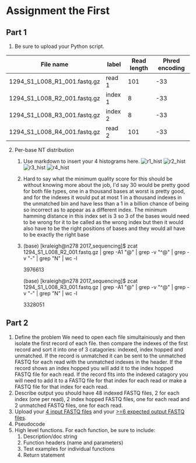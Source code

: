 # Assignment the First

## Part 1
1. Be sure to upload your Python script.

| File name | label | Read length | Phred encoding |
|---|---|---|---|
| 1294_S1_L008_R1_001.fastq.gz | read 1 | 101 | -33 |
| 1294_S1_L008_R2_001.fastq.gz | index 1 | 8 | -33 |
| 1294_S1_L008_R3_001.fastq.gz | index 2 | 8 | -33 |
| 1294_S1_L008_R4_001.fastq.gz | read 2 | 101 | -33 |

2. Per-base NT distribution
    1. Use markdown to insert your 4 histograms here.
    ![r1_hist](https://user-images.githubusercontent.com/106283930/181871964-9635c112-47d8-4e9e-8745-a4913621dd4f.png)
    ![r2_hist](https://user-images.githubusercontent.com/106283930/181871966-9e995206-3339-4ba0-940d-f8d789e54d2c.png)
    ![r3_hist](https://user-images.githubusercontent.com/106283930/181871972-732d65ce-638a-482d-9512-b9bcd9804109.png)
    ![r4_hist](https://user-images.githubusercontent.com/106283930/181871975-3827866f-940c-44d7-875e-3e18e9abe411.png)

    2. Hard to say what the minimum quality score for this should be without knowing more about the job, I'd say 30 would be pretty good for both file types, one in a thousand bases at worst is pretty good, and for the indexes it would put at most 1 in a thousand indexes in the unmatched bin and have less than a 1 in a billion chance of being so incorrect as to appear as a different index. The minimum hamming distance in this index set is 3 so 3 of the bases would need to be wrong for it to be called as the wrong index but then it would also have to be the right positions of bases and they would all have to be exactly the right base

    3.  (base) [kraleigh@n278 2017_sequencing]$ zcat 1294_S1_L008_R2_001.fastq.gz | grep -A1 "@" | grep -v "^@" | grep -v "-" | grep "N" | wc -l
        
        3976613
        
        (base) [kraleigh@n278 2017_sequencing]$ zcat 1294_S1_L008_R3_001.fastq.gz | grep -A1 "@" | grep -v "^@" | grep -v "-" | grep "N" | wc -l
        
        3328051
    
## Part 2
1. Define the problem
 We need to open each file simultainiously and then isolate the first record of each file. then compare the indexes of the first record and sort it into one of 3 catagories: indexed, index hopped and unmatched. If the record is unmatched it can be sent to the unmatched FASTQ for each read with the unmatched indexes in the header. If the record shows an index hopped you will add it to the index hopped FASTQ file for each read. If the record fits into the indexed catagory you will need to add it to a FASTQ file for that index for each read or make a FASTQ file for that index for each read.
2. Describe output
you should have 48 indexed FASTQ files, 2 for each index (one per read), 2 index hopped FASTQ files, one for each read and 2 unmatched FASTQ files, one for each read. 
3. Upload your [4 input FASTQ files](../TEST-input_FASTQ) and your [>=6 expected output FASTQ files](../TEST-output_FASTQ).
4. Pseudocode
5. High level functions. For each function, be sure to include:
    1. Description/doc string
    2. Function headers (name and parameters) 
    3. Test examples for individual functions
    4. Return statement
